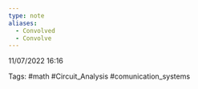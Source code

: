 ```yaml
---
type: note
aliases:
  - Convolved
  - Convolve
---
```

11/07/2022 16:16

Tags: #math #Circuit_Analysis #comunication_systems 


